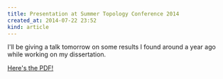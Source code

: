 ```yaml
---
title: Presentation at Summer Topology Conference 2014
created_at: 2014-07-22 23:52
kind: article
---
```


I'll be giving a talk tomorrow
on some results I found around a year ago while working
on my dissertation.

[Here's the PDF!][1]

[1]: https://github.com/StevenClontz/Research/blob/c7a39086c1ef2e470cb25aa3d84e90df591aba37/phd/talks-and-presentations/2014-07-23-menger-talk.pdf?raw=true
